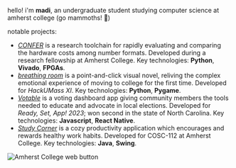 hello! i'm **madi**, an undergraduate student studying computer science at amherst college (go mammoths! 🦣)

notable projects:
* [*CONFER*](https://github.com/frisbii/CONFER) is a research toolchain for rapidly evaluating and comparing the hardware costs among number formats. Developed during a research fellowship at Amherst College. Key technologies: **Python**, **Vivado**, **FPGAs**.
* [*breathing room*](https://github.com/hex-key/breathing-room) is a point-and-click visual novel, reliving the complex emotional experience of moving to college for the first time. Developed for *HackUMass XI*. Key technologies: **Python**, **Pygame**.
* [*Votable*](https://github.com/frisbii/Votable) is a voting dashboard app giving community members the tools needed to educate and advocate in local elections. Developed for *Ready, Set, App! 2023*; won second in the state of North Carolina. Key technologies: **Javascript**, **React Native**.
* [*Study Corner*](https://github.com/frisbii/study-corner) is a cozy productivity application which encourages and rewards healthy work habits. Developed for COSC-112 at Amherst College. Key technologies: **Java**, **Swing**.

![Amherst College web button](https://mgudin27.people.amherst.edu/button.png)

<!---
frisbii/frisbii is a ✨ special ✨ repository because its `README.md` (this file) appears on your GitHub profile.
You can click the Preview link to take a look at your changes.
--->
